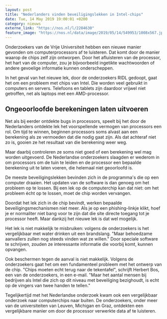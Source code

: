 ```yaml
---
layout: post
title: "Nederlanders vinden beveiligingslekken in Intel-chips"
date: Tue, 14 May 2019 19:00:01 +0200
category: nieuws
externe_link: "https://nos.nl/l/2284630"
feature_image: "https://nos.nl/data/image/2019/05/14/549953/1008x567.jpg"
---
```


<p>Onderzoekers van de Vrije Universiteit hebben een nieuwe manier gevonden om computerprocessors af te luisteren. Dat komt door de manier waarop de chips zelf zijn ontworpen. Door het afluisteren van de processor, het hart van de computer, zou je bijvoorbeeld ingetikte wachtwoorden of andere gevoelige informatie kunnen onderscheppen.</p>
<p>In het geval van het nieuwe lek, door de onderzoekers RIDL gedoopt, gaat het om een probleem met chips van Intel. Die worden veel gebruikt in computers en servers. Telefoons en tablets zijn daardoor vrijwel niet getroffen, net als laptops met een AMD-processor.</p>
<h2>Ongeoorloofde berekeningen laten uitvoeren</h2>
<p>Net als bij eerder ontdekte bugs in processors, speelt bij het door de Nederlanders ontdekte lek het voorspellende vermogen van processors een rol. Om tijd te winnen, beginnen processors soms alvast aan een berekening als ze vermoeden dat die nodig gaat zijn. Als dat achteraf niet zo is, gooien ze het resultaat van die berekening weer weg.</p>
<p>Maar daarbij controleren ze soms niet goed of een berekening wel mag worden uitgevoerd. De Nederlandse onderzoekers slaagden er wederom in om processors om de tuin te leiden en de processor een bepaalde berekening uit te laten voeren, die helemaal niet geoorloofd is.</p>
<p>De meeste beveiligingslekken bevinden zich in de programma's die op een computer draaien. Het updaten van de software is dan genoeg om het probleem op te lossen. Bij een lek op de computerchip kan dat niet: om het probleem écht op te lossen, moet de chip worden vervangen.</p>
<p>Doordat het lek zich in de chip bevindt, werken bepaalde beveiligingsmechanismen niet meer. Als je op een phishing-linkje klikt, hoef je er normaliter niet bang voor te zijn dat die site directe toegang tot je processor heeft. Maar dankzij het nieuwe lek is dat wel mogelijk.</p>
<p>Het lek is niet makkelijk te misbruiken: volgens de onderzoekers is het vergelijkbaar met water drinken uit een brandslang. "Maar behoedzame aanvallers zullen nog steeds vinden wat ze willen." Door speciale software te schrijven, zouden ze interessante informatie die voorbij komt, kunnen opvangen.</p>
<p>Ook beschermen tegen de aanval is niet makkelijk. Volgens de onderzoekers gaat het om een fundamenteel probleem met het ontwerp van de chip. "Chips moeten echt terug naar de tekentafel", schrijft Herbert Bos, een van de onderzoekers, in een e-mail. "Maar het aantal mensen bij bedrijven als Intel die zich op dit niveau met beveiliging bezighoudt, is echt op de vingers van twee handen te tellen."</p>
<p>Tegelijkertijd met het Nederlandse onderzoek kwam ook een vergelijkbaar onderzoek naar computerchips naar buiten. De onderzoekers, onder meer van de universiteiten van Leuven, Michigan en Graz, ontdekten een vergelijkbare manier om door de processor verwerkte data af te luisteren.</p>

